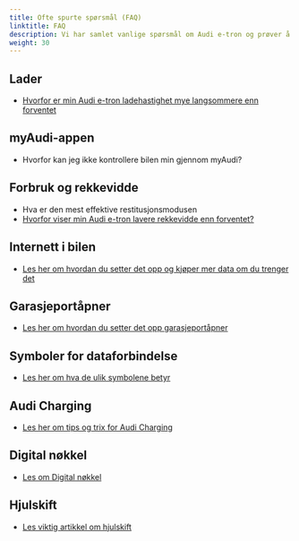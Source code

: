 ```yaml
---
title: Ofte spurte spørsmål (FAQ)
linktitle: FAQ
description: Vi har samlet vanlige spørsmål om Audi e-tron og prøver å svare på dem for deg.
weight: 30
---
```


## Lader

- [Hvorfor er min Audi e-tron ladehastighet mye langsommere enn forventet](whyhpcchargingslow)

## myAudi-appen

- Hvorfor kan jeg ikke kontrollere bilen min gjennom myAudi?

## Forbruk og rekkevidde

- Hva er den mest effektive restitusjonsmodusen
- [Hvorfor viser min Audi e-tron lavere rekkevidde enn forventet?](lowrange)

## Internett i bilen

- [Les her om hvordan du setter det opp og kjøper mer data om du trenger det](internet-in-the-car)

## Garasjeportåpner

- [Les her om hvordan du setter det opp garasjeportåpner](garagedoor-programming)

## Symboler for dataforbindelse

- [Les her om hva de ulik symbolene betyr](uplink-symbols)

## Audi Charging

- [Les her om tips og trix for Audi Charging](audi-charging)

## Digital nøkkel

- [Les om Digital nøkkel](digital-key)

## Hjulskift

- [Les viktig artikkel om hjulskift](wheel-change)